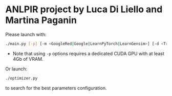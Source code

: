 # ANLPIR project by Luca Di Liello and Martina Paganin

Please launch with:
```bash
./main.py [-p] [-m <GoogleRed|Google|LearnPyTorch|LearnGensim>] [-d <TrecQA|WikiQA>] [-n <CNN|biLSTM>]
```
* Note that using `-p` options requires a dedicated CUDA GPU with at least 4Gb of VRAM.
  
Or launch:
```bash
./optimizer.py
```
to search for the best parameters configuration.
